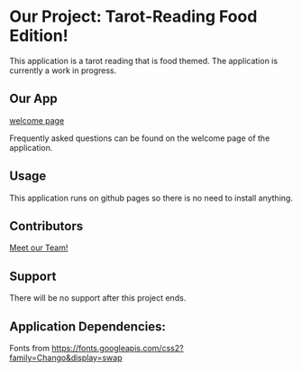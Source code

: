 # Our Project: Tarot-Reading Food Edition!

This application is a tarot reading that is food themed. The application is currently a work in progress.

## Our App
[welcome page](https://cse110-sp23-groupll.github.io/cse110-sp23-group11/source/welcome.html)

Frequently asked questions can be found on the welcome page of the application. 

## Usage
This application runs on github pages so there is no need to install anything. 

## Contributors
[Meet our Team!](admin/team.md)

## Support
There will be no support after this project ends.

## Application Dependencies:
Fonts from https://fonts.googleapis.com/css2?family=Chango&display=swap
